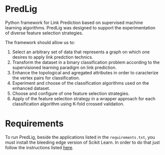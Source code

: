 # PredLig

Python framework for Link Prediction based on supervised machine learning algorithms.
PredLig was designed to support the experimentation of diverse feature selection strategies.

The framework should allow us to:

1. Select an arbitrary set of data that represents a graph on which one desires to apply link predction technics.
2. Transform the dataset in a binary classification problem according to the supervisioned learning paradigm on link prediction.
3. Enhance the topological and agregated attributes in order to caracterize the vertex pairs for classification.
4. Experiment and choose of the classification algorithms used on the enhanced dataset.
5. Choose and configure of one feature selection strategies.
6. Apply of the feature selection strategy in a wrapper approach for each classification algorithm using K-fold crossed validation.


# Requirements

To run PredLig, beside the applications listed in the `requirements.txt`, you must install the bleeding edge version of Scikit Learn. In order to do that just follow the instructions listed [here](http://scikit-learn.org/dev/developers/advanced_installation.html#bleeding-edge).
